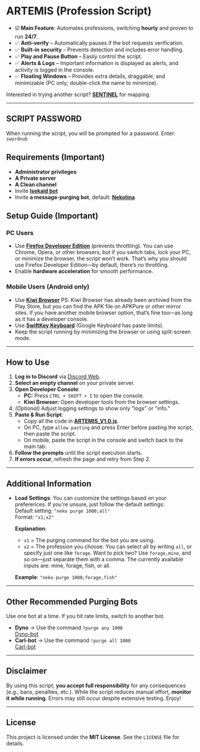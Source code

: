 # **ARTEMIS** (Profession Script)
- ☑️ **Main Feature**: Automates professions, switching **hourly** and proven to run **24/7**.
- ✅ **Anti-verify** – Automatically pauses if the bot requests verification.  
- ✅ **Built-in security** – Prevents detection and includes error handling.  
- ✅ **Play and Pause Button** – Easily control the script.  
- ✅ **Alerts & Logs** – Important information is displayed as alerts, and activity is logged in the console.  
- ✅ **Floating Windows** – Provides extra details, draggable, and minimizable (PC only; double-click the name to minimize).  

Interested in trying another script? [**SENTINEL**](https://github.com/devilsadvocate101/SENTINEL) for mapping.

---

## SCRIPT PASSWORD
When running the script, you will be prompted for a password.
Enter: `swordnub`

## **Requirements** (Important)  
- **Administrator privileges**  
- **A Private server**  
- **A Clean channel**  
- Invite [**Isekaid bot**](https://top.gg/bot/989440183428599849)  
- Invite **a message-purging bot**, default: [**Nekotina**](https://top.gg/bot/429457053791158281) 

## **Setup Guide** (Important)
### **PC Users**
- Use [**Firefox Developer Edition**](https://www.mozilla.org/en-US/firefox/developer/) 
 (prevents throttling). You can use Chrome, Opera, or other browsers, but if you switch tabs, lock your PC, or minimize the browser, the script won’t work. That’s why you should use Firefox Developer Edition—by default, there’s no throttling.
- Enable **hardware acceleration** for smooth performance.

### **Mobile Users** (Android only)
- Use [**Kiwi Browser**](https://apkpure.com/kiwi-browser-fast-quiet/com.kiwibrowser.browser)
PS: Kiwi Browser has already been archived from the Play Store, but you can find the APK file on APKPure or other mirror sites. If you have another mobile browser option, that’s fine too—as long as it has a developer console.
- Use [**SwiftKey Keyboard**](https://play.google.com/store/apps/details?id=com.touchtype.swiftkey) (Google Keyboard has paste limits).
- Keep the script running by minimizing the browser or using split-screen mode.

---

## **How to Use**
1. **Log in to Discord** via [Discord Web](https://discord.com/app).
2. **Select an empty channel** on your private server.
3. **Open Developer Console**:
   - **PC:** Press `CTRL + SHIFT + I` to open the console.  
   - **Kiwi Browser:** Open developer tools from the browser settings.
4. *(Optional)* Adjust logging settings to show only "logs" or "info."
5. **Paste & Run Script**:
   - Copy all the code in [**ARTEMIS_V1.0.js**](https://github.com/devilsadvocate101/ARTEMIS/blob/main/ARTEMIS_V1.0).
   - On PC, type `allow pasting` and press Enter before pasting the script, then paste the script.
   - On mobile, paste the script in the console and switch back to the main tab.
6. **Follow the prompts** until the script execution starts.
7. **If errors occur**, refresh the page and retry from Step 2.

---

## **Additional Information**
- **Load Settings**: You can customize the settings based on your preferences. If you're unsure, just follow the default settings:  
  Default setting: `"neko purge 1000;all"`  
  Format: `"x1;x2"`  

  **Explanation**:  
  - `x1` = The purging command for the bot you are using.  
  - `x2` = The profession you choose. You can select all by writing `all`, or specify just one like `forage`. Want to pick two? Use `forage,mine`, and so on—just separate them with a comma. The currently available inputs are: mine, forage, fish, or all.  

  **Example**: `"neko purge 1000;forage,fish"`

---

## **Other Recommended Purging Bots**
Use one bot at a time. If you hit rate limits, switch to another bot.

- **Dyno** → Use the command `?purge any 1000`  
  [Dyno-bot](https://top.gg/bot/155149108183695360)  
- **Carl-bot** → Use the command `!purge all 1000`  
  [Carl-bot](https://top.gg/bot/235148962103951360)  

---

## **Disclaimer**
By using this script, **you accept full responsibility** for any consequences (e.g., bans, penalties, etc.). While the script reduces manual effort, **monitor it while running**. Errors may still occur despite extensive testing. Enjoy!

---

## **License**
This project is licensed under the **MIT License**. See the `LICENSE` file for details.
